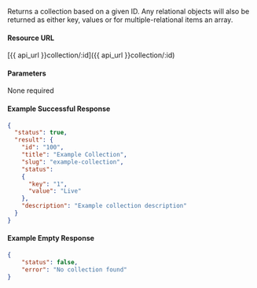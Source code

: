 <!--
@title Get collection by ID
@author Moltin Ltd
@description Returns a collection of the given ID

@sidebar 1
@family Collection
@rate No
@auth Yes
@format JSON
@http GET
@version beta
-->

Returns a collection based on a given ID. Any relational objects will also be returned as either key, values or for multiple-relational items an array.


#### Resource URL
[{{ api_url }}collection/:id]({{ api_url }}collection/:id)

#### Parameters
None required

<!--code-->
#### Example Successful Response
``` json
{
  "status": true,
  "result": {
    "id": "100",
    "title": "Example Collection",
    "slug": "example-collection",
    "status":
    {
      "key": "1",
      "value": "Live"
    },
    "description": "Example collection description"
  }
}
```


#### Example Empty Response
``` json
{
    "status": false,
    "error": "No collection found"
}
```
<!--/code-->